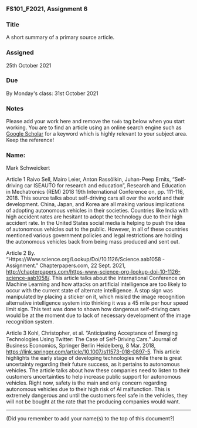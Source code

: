 ### FS101_F2021, Assignment 6


### Title
A short summary of a primary source article.


### Assigned
25th October 2021


### Due
By Monday's class: 31st October 2021


### Notes
Please add your work here and remove the `todo` tag below when you start working. You are to find an article using an online search engine such as [Google Scholar](https://scholar.google.com/) for a keyword which is highly relevant to your subject area. Keep the reference!


### Name:

Mark Schweickert

Article 1
Raivo Sell, Mairo Leier, Anton Rassõlkin, Juhan-Peep Ernits, “Self-driving car ISEAUTO for 	research and education”, Research and Education in Mechatronics (REM) 2018 19th 	International Conference on, pp. 111-116, 2018.
This source talks about self-driving cars all over the world and their development. China, Japan, and Korea are all making various implications of adopting autonomous vehicles in their societies. Countries like India with high accident rates are hesitant to adopt the technology due to their high accident rate. In the United States social media is helping to push the idea of autonomous vehicles out to the public. However, in all of these countries mentioned various government policies and legal restrictions are holding the autonomous vehicles back from being mass produced and sent out.

Article 2
By. “Https://Www.science.org/Lookup/Doi/10.1126/Science.aab1058 - Assignment.” Chapterpapers.com, 22 Sept. 2021, http://chapterpapers.com/https-www-science-org-lookup-doi-10-1126-science-aab1058/. 
This article talks about the International Conference on Machine Learning and how attacks on artificial intelligence are too likely to occur with the current state of alternate intelligence. A stop sign was manipulated by placing a sticker on it, which misled the image recognition alternative intelligence system into thinking it was a 45 mile per hour speed limit sign. This test was done to shown how dangerous self-driving cars would be at the moment due to lack of necessary development of the image recognition system.

Article 3
Kohl, Christopher, et al. “Anticipating Acceptance of Emerging Technologies Using Twitter: The Case of Self-Driving Cars.” Journal of Business Economics, Springer Berlin Heidelberg, 8 Mar. 2018, https://link.springer.com/article/10.1007/s11573-018-0897-5. 
This article highlights the early stage of developing technologies while there is great uncertainty regarding their future success, as it pertains to autonomous vehicles. The article talks about how these companies need to listen to their customers uncertainties to help increase public support for autonomous vehicles. Right now, safety is the main and only concern regarding autonomous vehicles due to their high risk of AI malfunction. This is extremely dangerous and until the customers feel safe in the vehicles, they will not be bought at the rate that the producing companies would want. 


---

(Did you remember to add your name(s) to the top of this document?)

